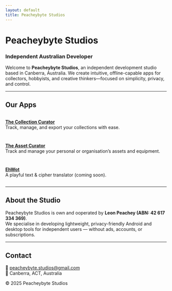 ```yaml
---
layout: default
title: Peacheybyte Studios
---
```


# Peacheybyte Studios  
### Independent Australian Developer

Welcome to **Peacheybyte Studios**, an independent development studio based in Canberra, Australia. We create intuitive, offline-capable apps for collectors, hobbyists, and creative thinkers—focused on simplicity, privacy, and control.


---

## Our Apps
<div markdown="1" style="display:flex; flex-direction:column; gap:12px; align-items:flex-start;">

<a class="btn" href="https://play.google.com/store/apps/details?id=com.peachbyte.sellventory"><strong>The Collection Curator</strong></a>  
Track, manage, and export your collections with ease.

<a class="btn" href="#"><strong>The Asset Curator</strong></a>  
Track and manage your personal or organisation’s assets and equipment.

<a class="btn" href="#"><strong>EhWot</strong></a>  
A playful text & cipher translator (coming soon).

</div>


---

## About the Studio  
Peacheybyte Studios is own and ooperated by **Leon Peachey (ABN: 42 617 334 369)**.  
We specialise in developing lightweight, privacy-friendly Android and desktop tools for independent users — without ads, accounts, or subscriptions.  

---

## Contact  

📧 [peacheybyte.studios@gmail.com](mailto:peacheybyte.studios@gmail.com)  
📍 Canberra, ACT, Australia  

© 2025 Peacheybyte Studios
